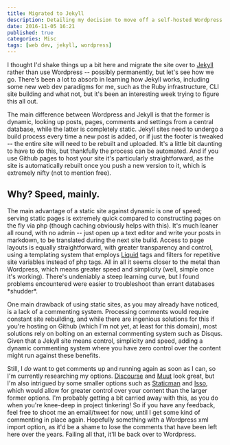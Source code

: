 ```yaml
---
title: Migrated to Jekyll
description: Detailing my decision to move off a self-hosted Wordpress site, to one using the static page generator, Jekyll.
date: 2016-11-05 16:21
published: true
categories: Misc
tags: [web dev, jekyll, wordpress]
---
```

I thought I'd shake things up a bit here and migrate the site over to [Jekyll](https://jekyllrb.com/) rather than use Wordpress -- possibly permanently, but let's see how we go. There's been a lot to absorb in learning how Jekyll works, including some new web dev paradigms for me, such as the Ruby infrastructure, CLI site building and what not, but it's been an interesting week trying to figure this all out.<!--more-->

The main difference between Wordpress and Jekyll is that the former is dynamic, looking up posts, pages, comments and settings from a central database, while the latter is completely static. Jekyll sites need to undergo a build process every time a new post is added, or if just the footer is tweaked -- the entire site will need to be rebuilt and uploaded. It's a little bit daunting to have to do this, but thankfully the process can be automated. And if you use Github pages to host your site it's particularly straightforward, as the site is automatically rebuilt once you push a new version to it, which is extremely nifty (not to mention free).

## Why? Speed, mainly.

The main advantage of a static site against dynamic is one of speed; serving static pages is extremely quick compared to constructing pages on the fly via php (though caching obviously helps with this). It's much leaner all round, with no admin -- just open up a text editor and write your posts in markdown, to be translated during the next site build. Access to page layouts is equally straightforward, with greater transparency and control, using a templating system that employs [Liquid](https://github.com/Shopify/liquid) tags and filters for repetitive site variables instead of php tags. All in all it seems closer to the metal than Wordpress, which means greater speed and simplicity (well, simple once it's working). There's undeniably a steep learning curve, but I found problems encountered were easier to troubleshoot than errant databases \*shudder\*.

One main drawback of using static sites, as you may already have noticed, is a lack of a commenting system. Processing comments would require constant site rebuilding, and while there are ingenious solutions for this if you're hosting on Github (which I'm not yet, at least for this domain), most solutions rely on bolting on an external commenting system such as Disqus. Given that a Jekyll site means control, simplicity and speed, adding a dynamic commenting system where you have zero control over the content might run against these benefits.

Still, I *do* want to get comments up and running again as soon as I can, so I'm currently researching my options. [Discourse](http://www.discourse.org/) and [Muut](https://muut.com/) look great, but I'm also intrigued by some smaller options such as [Staticman](https://staticman.net/) and [Isso](https://posativ.org/isso/), which would allow for greater control over your content than the larger former options. I'm probably getting a bit carried away with this, as you do when you're knee-deep in project tinkering! So if you have any feedback, feel free to shoot me an email/tweet for now, until I get some kind of commenting in place again. Hopefully something with a Wordpress xml import option, as it'd be a shame to lose the comments that have been left here over the years. Failing all that, it'll be back over to Wordpress.

